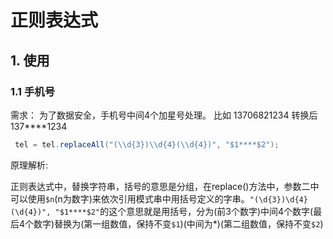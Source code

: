 # 正则表达式

## 1. 使用

### 1.1 手机号

需求： 为了数据安全，手机号中间4个加星号处理。 比如 13706821234 转换后 137****1234 

```java
 tel = tel.replaceAll("(\\d{3})\\d{4}(\\d{4})", "$1****$2");
```

原理解析:

正则表达式中，替换字符串，括号的意思是分组，在replace()方法中，参数二中可以使用`$n`(n为数字)来依次引用模式串中用括号定义的字串。`"(\d{3})\d{4}(\d{4})", "$1****$2"`的这个意思就是用括号，分为(前3个数字)中间4个数字(最后4个数字)替换为(第一组数值，保持不变`$1`)(中间为*)(第二组数值，保持不变`$2`)